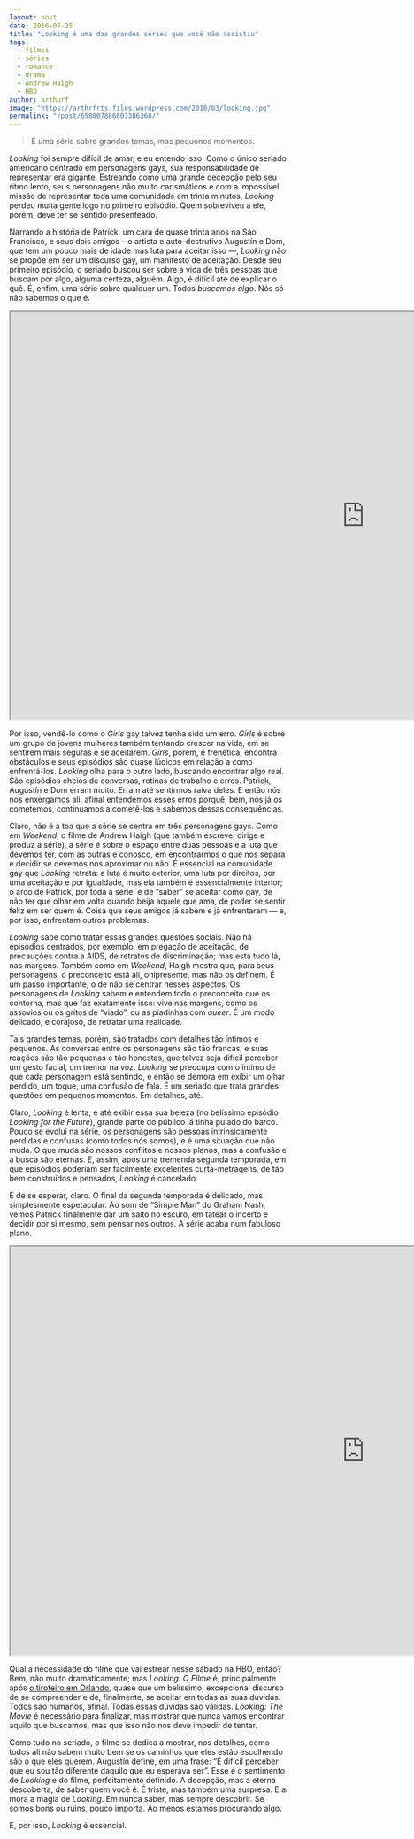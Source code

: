 ```yaml
---
layout: post
date: 2016-07-25
title: "Looking é uma das grandes séries que você não assistiu"
tags:
  - filmes
  - séries
  - romance
  - drama
  - Andrew Haigh
  - HBO
author: arthurf
image: "https://arthrfrts.files.wordpress.com/2018/03/looking.jpg"
permalink: "/post/658007886803386368/"
---
```


> É uma série sobre grandes temas, mas pequenos momentos.

_Looking_ foi sempre difícil de amar, e eu entendo isso. Como o único seriado americano centrado em personagens gays, sua responsabilidade de representar era gigante. Estreando como uma grande decepção pelo seu ritmo lento, seus personagens não muito carismáticos e com a impossível missão de representar toda uma comunidade em trinta minutos, _Looking_ perdeu muita gente logo no primeiro episódio. Quem sobreviveu a ele, porém, deve ter se sentido presenteado.

Narrando a história de Patrick, um cara de quase trinta anos na São Francisco, e seus dois amigos – o artista e auto-destrutivo Augustín e Dom, que tem um pouco mais de idade mas luta para aceitar isso —, _Looking_ não se propõe em ser um discurso gay, um manifesto de aceitação. Desde seu primeiro episódio, o seriado buscou ser sobre a vida de três pessoas que buscam por algo, alguma certeza, alguém. Algo, é difícil até de explicar o quê. É, enfim, uma série sobre qualquer um. Todos _buscamos algo_. Nós só não sabemos o que é.

<iframe width="1280" height="739" src="https://www.youtube-nocookie.com/embed/D_QWlaYH914"  allow="autoplay; encrypted-media" allowfullscreen></iframe>

Por isso, vendê-lo como o _Girls_ gay talvez tenha sido um erro. _Girls_ é sobre um grupo de jovens mulheres também tentando crescer na vida, em se sentirem mais seguras e se aceitarem.  _Girls_, porém, é frenética, encontra obstáculos e seus episódios são quase lúdicos em relação a como enfrentá-los. _Looking_ olha para o outro lado, buscando encontrar algo real. São episódios cheios de conversas, rotinas de trabalho e erros. Patrick, Augustín e Dom erram muito. Erram até sentirmos raiva deles. E então nós nos enxergamos ali, afinal entendemos esses erros porquê, bem, nós já os cometemos, continuamos a cometê-los e sabemos dessas consequências.

Claro, não é a toa que a série se centra em três personagens gays. Como em _Weekend_, o filme de Andrew Haigh (que também escreve, dirige e produz a série), a série é sobre o espaço entre duas pessoas e a luta que devemos ter, com as outras e conosco, em encontrarmos o que nos separa e decidir se devemos nos aproximar ou não. É essencial na comunidade gay que _Looking_ retrata: a luta é muito exterior, uma luta por direitos, por uma aceitação e por igualdade, mas ela também é essencialmente interior; o arco de Patrick, por toda a série, é de “saber” se aceitar como gay, de não ter que olhar em volta quando beija aquele que ama, de poder se sentir feliz em ser quem é. Coisa que seus amigos já sabem e já enfrentaram — e, por isso, enfrentam outros problemas.

_Looking_ sabe como tratar essas grandes questões sociais. Não há episódios centrados, por exemplo, em pregação de aceitação, de precauções contra a AIDS, de retratos de discriminação; mas está tudo lá, nas margens. Também como em _Weekend_, Haigh mostra que, para seus personagens, o preconceito está ali, onipresente, mas não os definem. É um passo importante, o de não se centrar nesses aspectos. Os personagens de _Looking_ sabem e entendem todo o preconceito que os contorna, mas que faz exatamente isso: vive nas margens, como os assovios ou os gritos de “viado”, ou as piadinhas com _queer_. É um modo delicado, e corajoso, de retratar uma realidade.

Tais grandes temas, porém, são tratados com detalhes tão íntimos e pequenos. As conversas entre os personagens são tão francas, e suas reações são tão pequenas e tão honestas, que talvez seja difícil perceber um gesto facial, um tremor na voz. _Looking_ se preocupa com o íntimo de que cada personagem está sentindo, e então se demora em exibir um olhar perdido, um toque, uma confusão de fala. É um seriado que trata grandes questões em pequenos momentos. Em detalhes, até.

Claro, _Looking_ é lenta, e até exibir essa sua beleza (no belíssimo episódio _Looking for the Future_), grande parte do público já tinha pulado do barco. Pouco se evolui na série, os personagens são pessoas intrinsicamente perdidas e confusas (como todos nós somos), e é uma situação que não muda. O que muda são nossos conflitos e nossos planos, mas a confusão e a busca são eternas. E, assim, após uma tremenda segunda temporada, em que episódios poderiam ser facilmente excelentes curta-metragens, de tão bem construídos e pensados, _Looking_ é cancelado.

É de se esperar, claro. O final da segunda temporada é delicado, mas simplesmente espetacular. Ao som de “Simple Man” do Graham Nash, vemos Patrick finalmente dar um salto no escuro, em tatear o incerto e decidir por si mesmo, sem pensar nos outros. A série acaba num fabuloso plano.

<iframe width="1280" height="739" src="https://www.youtube-nocookie.com/embed/CkGo6ARAlkM"  allow="autoplay; encrypted-media" allowfullscreen></iframe>

Qual a necessidade do filme que vai estrear nesse sábado na HBO, então? Bem, não muito dramaticamente; mas _Looking: O Filme_ é, principalmente após [o tiroteiro em Orlando](https://en.wikipedia.org/wiki/2016_Orlando_nightclub_shooting), quase que um  belíssimo, excepcional discurso de se compreender e de, finalmente, se aceitar em todas as suas dúvidas. Todos são humanos, afinal. Todas essas dúvidas são válidas. _Looking: The Movie_ é necessário para finalizar, mas mostrar que nunca vamos encontrar aquilo que buscamos, mas que isso não nos deve impedir de tentar.

Como tudo no seriado, o filme se dedica a mostrar, nos detalhes, como todos ali não sabem muito bem se os caminhos que eles estão escolhendo são o que eles querem. Augustín define, em uma frase: “É difícil perceber que eu sou tão diferente daquilo que eu esperava ser”. Esse é o sentimento de _Looking_ e do filme, perfeitamente definido. A decepção, mas a eterna descoberta, de saber quem você é. É triste, mas também uma surpresa. E aí mora a magia de _Looking_. Em nunca saber, mas sempre descobrir. Se somos bons ou ruins, pouco importa. Ao menos estamos procurando algo.

E, por isso, _Looking_ é essencial.
